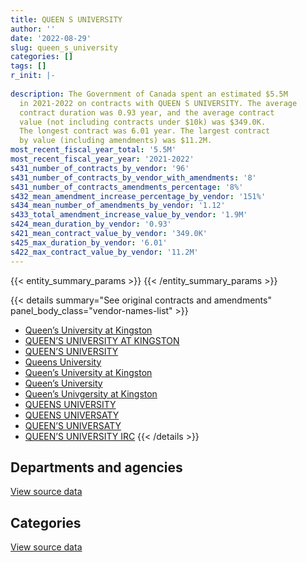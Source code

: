 ```yaml
---
title: QUEEN S UNIVERSITY
author: ''
date: '2022-08-29'
slug: queen_s_university
categories: []
tags: []
r_init: |-
  
description: The Government of Canada spent an estimated $5.5M
  in 2021-2022 on contracts with QUEEN S UNIVERSITY. The average
  contract duration was 0.93 year, and the average contract
  value (not including contracts under $10k) was $349.0K.
  The longest contract was 6.01 year. The largest contract
  by value (including amendments) was $11.2M.
most_recent_fiscal_year_total: '5.5M'
most_recent_fiscal_year_year: '2021-2022'
s431_number_of_contracts_by_vendor: '96'
s431_number_of_contracts_by_vendor_with_amendments: '8'
s431_number_of_contracts_amendments_percentage: '8%'
s432_mean_amendment_increase_percentage_by_vendor: '151%'
s434_mean_number_of_amendments_by_vendor: '1.12'
s433_total_amendment_increase_value_by_vendor: '1.9M'
s424_mean_duration_by_vendor: '0.93'
s421_mean_contract_value_by_vendor: '349.0K'
s425_max_duration_by_vendor: '6.01'
s422_max_contract_value_by_vendor: '11.2M'
---
```


<script src="/rmarkdown-libs/htmlwidgets/htmlwidgets.js"></script>
<link href="/rmarkdown-libs/datatables-css/datatables-crosstalk.css" rel="stylesheet" />
<script src="/rmarkdown-libs/datatables-binding/datatables.js"></script>
<script src="/rmarkdown-libs/jquery/jquery-3.6.0.min.js"></script>
<link href="/rmarkdown-libs/dt-core-bootstrap/css/dataTables.bootstrap.min.css" rel="stylesheet" />
<link href="/rmarkdown-libs/dt-core-bootstrap/css/dataTables.bootstrap.extra.css" rel="stylesheet" />
<script src="/rmarkdown-libs/dt-core-bootstrap/js/jquery.dataTables.min.js"></script>
<script src="/rmarkdown-libs/dt-core-bootstrap/js/dataTables.bootstrap.min.js"></script>
<link href="/rmarkdown-libs/crosstalk/css/crosstalk.min.css" rel="stylesheet" />
<script src="/rmarkdown-libs/crosstalk/js/crosstalk.min.js"></script>
<script src="/rmarkdown-libs/htmlwidgets/htmlwidgets.js"></script>
<link href="/rmarkdown-libs/datatables-css/datatables-crosstalk.css" rel="stylesheet" />
<script src="/rmarkdown-libs/datatables-binding/datatables.js"></script>
<script src="/rmarkdown-libs/jquery/jquery-3.6.0.min.js"></script>
<link href="/rmarkdown-libs/dt-core-bootstrap/css/dataTables.bootstrap.min.css" rel="stylesheet" />
<link href="/rmarkdown-libs/dt-core-bootstrap/css/dataTables.bootstrap.extra.css" rel="stylesheet" />
<script src="/rmarkdown-libs/dt-core-bootstrap/js/jquery.dataTables.min.js"></script>
<script src="/rmarkdown-libs/dt-core-bootstrap/js/dataTables.bootstrap.min.js"></script>
<link href="/rmarkdown-libs/crosstalk/css/crosstalk.min.css" rel="stylesheet" />
<script src="/rmarkdown-libs/crosstalk/js/crosstalk.min.js"></script>

{{< entity_summary_params >}}
{{< /entity_summary_params >}}

{{< details summary="See original contracts and amendments" panel_body_class="vendor-names-list" >}}
- [Queen’s University at Kingston](https://search.open.canada.ca/en/ct/?sort=contract_value_f%20desc&page=1&search_text=%22Queen%27s%20University%20at%20Kingston%22)
- [QUEEN’S UNIVERSITY AT KINGSTON](https://search.open.canada.ca/en/ct/?sort=contract_value_f%20desc&page=1&search_text=%22QUEEN%27S%20UNIVERSITY%20AT%20KINGSTON%22)
- [QUEEN’S UNIVERSITY](https://search.open.canada.ca/en/ct/?sort=contract_value_f%20desc&page=1&search_text=%22QUEEN%27S%20UNIVERSITY%22)
- [Queens University](https://search.open.canada.ca/en/ct/?sort=contract_value_f%20desc&page=1&search_text=%22Queens%20University%22)
- [Queen’s University at Kingston](https://search.open.canada.ca/en/ct/?sort=contract_value_f%20desc&page=1&search_text=%22Queen%e2%80%99s%20University%20at%20Kingston%22)
- [Queen’s University](https://search.open.canada.ca/en/ct/?sort=contract_value_f%20desc&page=1&search_text=%22Queen%27s%20University%22)
- [Queen’s Univgersity at Kingston](https://search.open.canada.ca/en/ct/?sort=contract_value_f%20desc&page=1&search_text=%22Queen%27s%20Univgersity%20at%20Kingston%22)
- [QUEENS UNIVERSITY](https://search.open.canada.ca/en/ct/?sort=contract_value_f%20desc&page=1&search_text=%22QUEENS%20UNIVERSITY%22)
- [QUEENS UNIVERSATY](https://search.open.canada.ca/en/ct/?sort=contract_value_f%20desc&page=1&search_text=%22QUEENS%20UNIVERSATY%22)
- [QUEEN’S UNIVERSATY](https://search.open.canada.ca/en/ct/?sort=contract_value_f%20desc&page=1&search_text=%22QUEEN%27S%20UNIVERSATY%22)
- [QUEEN’S UNIVERSITY IRC](https://search.open.canada.ca/en/ct/?sort=contract_value_f%20desc&page=1&search_text=%22QUEEN%27S%20UNIVERSITY%20IRC%22)
{{< /details >}}

## Departments and agencies

<div id="htmlwidget-1" style="width:100%;height:auto;" class="datatables html-widget"></div>
<script type="application/json" data-for="htmlwidget-1">{"x":{"style":"bootstrap","filter":"none","vertical":false,"data":[["<a href=\"/departments/aandc-aadnc/\">Crown-Indigenous Relations and Northern Affairs Canada<\/a>","<a href=\"/departments/cas-satj/\">Courts Administration Service<\/a>","<a href=\"/departments/cbsa-asfc/\">Canada Border Services Agency<\/a>","<a href=\"/departments/cnsc-ccsn/\">Canadian Nuclear Safety Commission<\/a>","<a href=\"/departments/dnd-mdn/\">National Defence<\/a>","<a href=\"/departments/ec/\">Environment and Climate Change Canada<\/a>","<a href=\"/departments/esdc-edsc/\">Employment and Social Development Canada<\/a>","<a href=\"/departments/ic/\">Innovation, Science and Economic Development Canada<\/a>","<a href=\"/departments/nrc-cnrc/\">National Research Council Canada<\/a>","<a href=\"/departments/nrcan-rncan/\">Natural Resources Canada<\/a>","<a href=\"/departments/phac-aspc/\">Public Health Agency of Canada<\/a>","<a href=\"/departments/pwgsc-tpsgc/\">Public Services and Procurement Canada<\/a>","<a href=\"/departments/tbs-sct/\">Treasury Board of Canada Secretariat<\/a>"],[null,9352.06,null,74163.35,3857555.29,42831.12,94860,13277.5,13085.4,44679.2,219329.32,18525.6,null],[null,null,55935,null,2024836.39,110071.81,8607.43,null,42521.55,15281,322589.75,138374.9,null],[null,null,null,65566.88,4223772.89,46843.25,37072.86,null,78655.97,131220,264935.1,null,39550],[30870,null,null,79244.74,4092308.23,null,18361.95,null,115291.64,117425,1007520.75,null,27459]],"container":"<table class=\"table table-striped table-hover row-border order-column display\">\n  <thead>\n    <tr>\n      <th>Department<\/th>\n      <th>2018-2019<\/th>\n      <th>2019-2020<\/th>\n      <th>2020-2021<\/th>\n      <th>2021-2022<\/th>\n    <\/tr>\n  <\/thead>\n<\/table>","options":{"order":[[4,"desc"]],"pageLength":10,"autoWidth":true,"columnDefs":[{"targets":1,"render":"function(data, type, row, meta) {\n    return type !== 'display' ? data : DTWidget.formatCurrency(data, \"$\", 2, 3, \",\", \".\", true, null);\n  }"},{"targets":2,"render":"function(data, type, row, meta) {\n    return type !== 'display' ? data : DTWidget.formatCurrency(data, \"$\", 2, 3, \",\", \".\", true, null);\n  }"},{"targets":3,"render":"function(data, type, row, meta) {\n    return type !== 'display' ? data : DTWidget.formatCurrency(data, \"$\", 2, 3, \",\", \".\", true, null);\n  }"},{"targets":4,"render":"function(data, type, row, meta) {\n    return type !== 'display' ? data : DTWidget.formatCurrency(data, \"$\", 2, 3, \",\", \".\", true, null);\n  }"},{"width":"16%","targets":[1,2,3,4]},{"className":"dt-right","targets":[1,2,3,4]}],"orderClasses":false}},"evals":["options.columnDefs.0.render","options.columnDefs.1.render","options.columnDefs.2.render","options.columnDefs.3.render"],"jsHooks":[]}</script>
<p class="text-right">
<a href="https://github.com/GoC-Spending/contracts-data/tree/main/data/out/vendors/queen_s_university/summary_by_fiscal_year_by_department.csv" class="source-data-link btn btn-link">View source data</a>
</p>

## Categories

<div id="htmlwidget-2" style="width:100%;height:auto;" class="datatables html-widget"></div>
<script type="application/json" data-for="htmlwidget-2">{"x":{"style":"bootstrap","filter":"none","vertical":false,"data":[["<a href=\"/categories/facilities_and_construction/\">Facilities and construction<\/a>","<a href=\"/categories/office_management/\">Office management<\/a>","<a href=\"/categories/professional_services/\">Professional services<\/a>","<a href=\"/categories/medical/\">Medical<\/a>","<a href=\"/categories/human_capital/\">Human capital<\/a>"],[152883.32,13085.4,483675.48,2631173.7,1106840.94],[213231.84,null,431041.14,null,2073944.85],[1548736.8,null,291697.09,50642.88,2996540.19],[886668.2,null,1124598,null,3477215.11]],"container":"<table class=\"table table-striped table-hover row-border order-column display\">\n  <thead>\n    <tr>\n      <th>Category<\/th>\n      <th>2018-2019<\/th>\n      <th>2019-2020<\/th>\n      <th>2020-2021<\/th>\n      <th>2021-2022<\/th>\n    <\/tr>\n  <\/thead>\n<\/table>","options":{"order":[[4,"desc"]],"dom":"t","pageLength":30,"autoWidth":true,"columnDefs":[{"targets":1,"render":"function(data, type, row, meta) {\n    return type !== 'display' ? data : DTWidget.formatCurrency(data, \"$\", 2, 3, \",\", \".\", true, null);\n  }"},{"targets":2,"render":"function(data, type, row, meta) {\n    return type !== 'display' ? data : DTWidget.formatCurrency(data, \"$\", 2, 3, \",\", \".\", true, null);\n  }"},{"targets":3,"render":"function(data, type, row, meta) {\n    return type !== 'display' ? data : DTWidget.formatCurrency(data, \"$\", 2, 3, \",\", \".\", true, null);\n  }"},{"targets":4,"render":"function(data, type, row, meta) {\n    return type !== 'display' ? data : DTWidget.formatCurrency(data, \"$\", 2, 3, \",\", \".\", true, null);\n  }"},{"width":"16%","targets":[1,2,3,4]},{"className":"dt-right","targets":[1,2,3,4]}],"orderClasses":false,"lengthMenu":[10,25,30,50,100]}},"evals":["options.columnDefs.0.render","options.columnDefs.1.render","options.columnDefs.2.render","options.columnDefs.3.render"],"jsHooks":[]}</script>
<p class="text-right">
<a href="https://github.com/GoC-Spending/contracts-data/tree/main/data/out/vendors/queen_s_university/summary_by_fiscal_year_by_category.csv" class="source-data-link btn btn-link">View source data</a>
</p>
